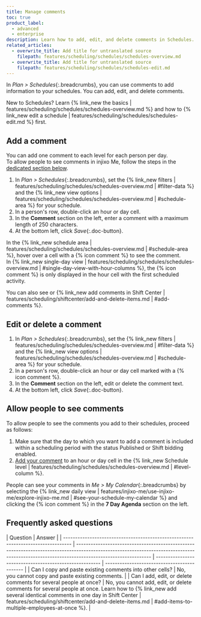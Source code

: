 ```yaml
---
title: Manage comments
toc: true
product_label:
  - advanced
  - enterprise
description: Learn how to add, edit, and delete comments in Schedules.
related_articles:
  - overwrite_title: Add title for untranslated source
    filepath: features/scheduling/schedules/schedules-overview.md
  - overwrite_title: Add title for untranslated source
    filepath: features/scheduling/schedules/schedules-edit.md
---
```


In _Plan > Schedules_{:.breadcrumbs}, you can use comments to add information to your schedules. You can add, edit, and delete comments.

New to Schedules? Learn {% link_new the basics | features/scheduling/schedules/schedules-overview.md %} and how to {% link_new edit a schedule | features/scheduling/schedules/schedules-edit.md %} first.

## Add a comment

You can add one comment to each level for each person per day.<br>
To allow people to see comments in injixo Me, follow the steps in the [dedicated section below](#allow-people-to-see-comments).

1. In _Plan > Schedules_{:.breadcrumbs}, set the {% link_new filters | features/scheduling/schedules/schedules-overview.md | #filter-data %} and the {% link_new view options | features/scheduling/schedules/schedules-overview.md | #schedule-area %} for your schedule.
2. In a person's row, double-click an hour or day cell.
3. In the **Comment** section on the left, enter a comment with a maximum length of 250 characters.
4. At the bottom left, click _Save_{:.doc-button}.<br>

In the {% link_new schedule area | features/scheduling/schedules/schedules-overview.md | #schedule-area %}, hover over a cell with a {% icon comment %} to see the comment.<br>
In {% link_new single-day view | features/scheduling/schedules/schedules-overview.md | #single-day-view-with-hour-columns %}, the {% icon comment %} is only displayed in the hour cell with the first scheduled activity.

You can also see or {% link_new add comments in Shift Center | features/scheduling/shiftcenter/add-and-delete-items.md | #add-comments %}.

## Edit or delete a comment

1. In _Plan > Schedules_{:.breadcrumbs}, set the {% link_new filters | features/scheduling/schedules/schedules-overview.md | #filter-data %} and the {% link_new view options | features/scheduling/schedules/schedules-overview.md | #schedule-area %} for your schedule.
2. In a person's row, double-click an hour or day cell marked with a {% icon comment %}.
3. In the **Comment** section on the left, edit or delete the comment text.
4. At the bottom left, click _Save_{:.doc-button}.

## Allow people to see comments

To allow people to see the comments you add to their schedules, proceed as follows:

1. Make sure that the day to which you want to add a comment is included within a scheduling period with the status Published or Shift bidding enabled.
2. [Add your comment](#add-a-comment) to an hour or day cell in the {% link_new Schedule level | features/scheduling/schedules/schedules-overview.md | #level-column %}.

People can see your comments in _Me > My Calendar_{:.breadcrumbs} by selecting the {% link_new daily view | features/injixo-me/use-injixo-me/explore-injixo-me.md | #see-your-schedule-my-calendar %} and clicking the {% icon comment %} in the **7 Day Agenda** section on the left.

## Frequently asked questions

| Question                                                                          | Answer                                                                                                                                                                                      |
| --------------------------------------------------------------------------------- | ------------------------------------------------------------------------------------------------------------------------------------------------------------------------------------------- | ------------------------------------------------------- | -------------------------------------------- |
| Can I copy and paste existing comments into other cells?                            | No, you cannot copy and paste existing comments.                                                                                                                                           |
| Can I add, edit, or delete comments for several people at once? | No, you cannot add, edit, or delete comments for several people at once. Learn how to {% link_new add several identical comments in one day in Shift Center | features/scheduling/shiftcenter/add-and-delete-items.md | #add-items-to-multiple-employees-at-once %}. |

